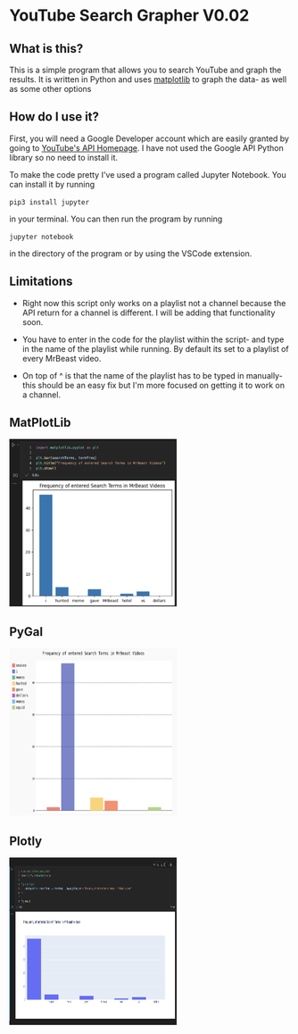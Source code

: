 <h1>YouTube Search Grapher V0.02</h1>

<h2>What is this?</h2>
<p>This is a simple program that allows you to search YouTube and graph the results. It is written in Python and uses <a href="http://matplotlib.org/">matplotlib</a> to graph the data- as well as some other options</p>

<h2>How do I use it?</h2>

<p>First, you will need a Google Developer account which are easily granted by going to <a href="https://developers.google.com">YouTube's API Homepage</a>. I have not used the Google API Python library so no need to install it.</p>

<p>To make the code pretty I've used a program called Jupyter Notebook. You can install it by running

<code>pip3 install jupyter</code> 

in your terminal. You can then run the program by running

<code>jupyter notebook</code>

in the directory of the program or by using the VSCode extension.</p>

<h2>Limitations</h2>
<ul>
    <li><p>Right now this script only works on a playlist not a channel because the API return for a channel is different. I will be adding that functionality soon.</p></li>
    <li><p>You have to enter in the code for the playlist within the script- and type in the name of the playlist while running. By default its set to a playlist of every MrBeast video.</p></li>
    <li><p>On top of ^ is that the name of the playlist has to be typed in manually- this should be an easy fix but I'm more focused on getting it to work on a channel.</p></li>
</ul>

<h2>MatPlotLib</h2>
<img src="00_Examples/matplotlib.png" alt="matplotlib" width="300" height="300">
<h2>PyGal</h2>
<img src="00_Examples/pygal.png" alt="matplotlib" width="300" height="300">
<h2>Plotly</h2>
<img src="00_Examples/plotly.png" alt="matplotlib" width="300" height="300">